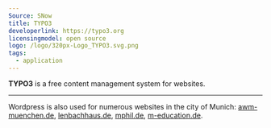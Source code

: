 ```yaml
---
Source: SNow
title: TYPO3
developerlink: https://typo3.org
licensingmodel: open source
logo: /logo/320px-Logo_TYPO3.svg.png
tags:
  - application
---
```


**TYPO3** is a free content management system for websites.

---

Wordpress is also used for numerous websites in the city of Munich:
[awm-muenchen.de](https://www.awm-muenchen.de), [lenbachhaus.de](https://www.lenbachhaus.de), [mphil.de](https://www.mphil.de), [m-education.de](https://m-bildung.de).
